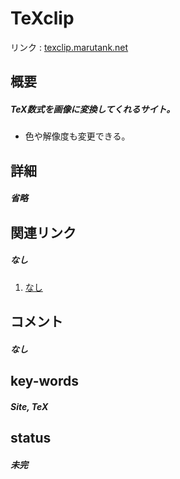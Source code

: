 # TeXclip

リンク : [texclip.marutank.net](https://texclip.marutank.net/)

## 概要
##### TeX数式を画像に変換してくれるサイト。
- 色や解像度も変更できる。

## 詳細
##### 省略

## 関連リンク
##### なし
1. [なし]()

## コメント
##### なし

## key-words
##### Site, TeX

## status
##### 未完
